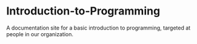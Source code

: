 # Introduction-to-Programming
A documentation site for a basic introduction to programming, targeted at people in our organization. 
